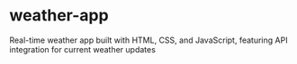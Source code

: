 # weather-app
Real-time weather app built with HTML, CSS, and JavaScript, featuring API integration for current weather updates
